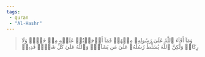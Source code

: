 ```yaml
---
tags: 
 - quran 
 - "Al-Hashr"
---
```


> وَمَآ أَفَآءَ ٱللَّهُ عَلَىٰ رَسُولِهِۦ مِنۡهُمۡ فَمَآ أَوۡجَفۡتُمۡ عَلَيۡهِ مِنۡ خَيۡلٖ وَلَا رِكَابٖ وَلَٰكِنَّ ٱللَّهَ يُسَلِّطُ رُسُلَهُۥ عَلَىٰ مَن يَشَآءُۚ وَٱللَّهُ عَلَىٰ كُلِّ شَيۡءٖ قَدِيرٞ
